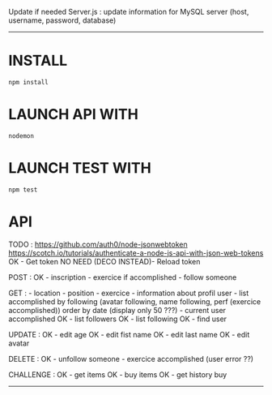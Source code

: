 Update if needed Server.js :
update information for MySQL server (host, username, password, database)

------------------

# INSTALL #

```
npm install
```

# LAUNCH API WITH #
```
nodemon
```

# LAUNCH TEST WITH #
```
npm test
```


# API #
TODO :
  https://github.com/auth0/node-jsonwebtoken
  https://scotch.io/tutorials/authenticate-a-node-js-api-with-json-web-tokens
  OK - Get token
  NO NEED (DECO INSTEAD)- Reload token

  POST :
    OK - inscription
    - exercice if accomplished
    - follow someone

  GET :
    - location
    - position
    - exercice
    - information about profil user
    - list accomplished by following (avatar following, name following, perf (exercice accomplished)) order by date (display only 50 ???)
    - current user accomplished
    OK - list followers
    OK - list following
    OK - find user

  UPDATE :
    OK - edit age
    OK - edit fist name
    OK - edit last name
    OK - edit avatar

  DELETE :
    OK - unfollow someone
    - exercice accomplished (user error ??)


  CHALLENGE :
    OK - get items
    OK - buy items
    OK - get history buy

------------------
